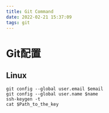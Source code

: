 ```yaml
---
title: Git Command
date: 2022-02-21 15:37:09
tags: git
---
```

# Git配置

## Linux
```console
git config --global user.email $email
git config --global user.name $name
ssh-keygen -t
cat $Path_to_the_key
```

